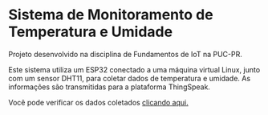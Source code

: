 # Sistema de Monitoramento de Temperatura e Umidade

Projeto desenvolvido na disciplina de Fundamentos de IoT na PUC-PR.

Este sistema utiliza um ESP32 conectado a uma máquina virtual Linux, junto com um sensor DHT11, para coletar dados de temperatura e umidade. As informações são transmitidas para a plataforma ThingSpeak.

Você pode verificar os dados coletados [clicando aqui.](https://thingspeak.com/channels/2537186)
